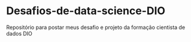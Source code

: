 # Desafios-de-data-science-DIO
Repositório para postar meus desafio e projeto da formação cientista de dados DIO
